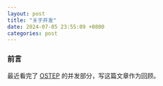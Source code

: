 ```yaml
---
layout: post
title: "关于并发"
date: 2024-07-05 23:55:09 +0800
categories: post
---
```


### 前言

最近看完了 [OSTEP](https://pages.cs.wisc.edu/~remzi/OSTEP/#book-chapters) 的并发部分，写这篇文章作为回顾。


